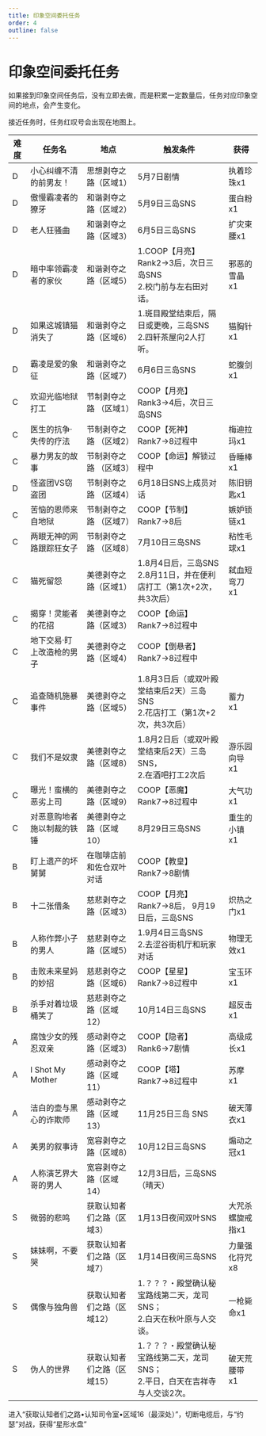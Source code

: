 ```yaml
---
title: 印象空间委托任务
order: 4
outline: false
---
```


# 印象空间委托任务

如果接到印象空间任务后，没有立即去做，而是积累一定数量后，任务对应印象空间的地点，会产生变化。

接近任务时，任务红叹号会出现在地图上。

| 难度 | 任务名                     | 地点                       | 触发条件                                                     | 获得             |
| ---- | -------------------------- | -------------------------- | ------------------------------------------------------------ | ---------------- |
| D    | 小心纠缠不清的前男友！     | 思想剥夺之路（区域1）      | 5月7日剧情                                                   | 执着珍珠x1       |
| D    | 傲慢霸凌者的獠牙           | 和谐剥夺之路（区域2）      | 5月9日三岛SNS                                                | 蛋白粉x1         |
| D    | 老人狂骚曲                 | 和谐剥夺之路（区域3）      | 6月5日三岛SNS                                                | 扩灾束腰x1       |
| D    | 暗中率领霸凌者的家伙       | 和谐剥夺之路（区域5）      | 1.COOP【月亮】Rank2→3后，次日三岛SNS<br /> 2.校门前与左右田对话。  | 邪恶的雪晶x1     |
| D    | 如果这城镇猫消失了         | 和谐剥夺之路（区域6）      | 1.斑目殿堂结束后，隔日或更晚，三岛SNS<br /> 2.四轩茶屋向2人打听。  | 猫胸针x1         |
| D    | 霸凌是爱的象征             | 和谐剥夺之路（区域7）      | 6月6日三岛SNS                                                | 蛇腹剑x1         |
| C    | 欢迎光临地狱打工           | 节制剥夺之路 （区域1）     | COOP【月亮】Rank3→4后，次日三岛SNS                           |                  |
| C    | 医生的抗争·失传的疗法      | 节制剥夺之路 （区域2）     | COOP【死神】 Rank7→8过程中                                   | 梅迪拉玛x1       |
| C    | 暴力男友的故事             | 节制剥夺之路 （区域3）     | COOP【命运】解锁过程中                                       | 昏睡棒x1         |
| D    | 怪盗团VS窃盗团             | 节制剥夺之路 （区域4）     | 6月18日SNS上成员对话                                         | 陈旧钥匙x1       |
| C    | 苦恼的恩师来自地狱         | 节制剥夺之路 （区域7）     | COOP【节制】 Rank7→8后                                       | 嫉妒锁链x1       |
| C    | 两眼无神的网路跟踪狂女子   | 节制剥夺之路 （区域8）     | 7月10日三岛SNS                                               | 粘性毛球x1       |
| C    | 猫死留怨                   | 美德剥夺之路（区域1）      | 1.8月4日后，三岛SNS<br /> 2.8月11日，并在便利店打工（第1次+2次，共3次后） | 弑血短弯刀x1     |
| C    | 揭穿！灵能者的花招         | 美德剥夺之路（区域3）      | COOP【命运】 Rank7→8过程中                                   |                  |
| C    | 地下交易·盯上改造枪的男子  | 美德剥夺之路（区域4）      | COOP【倒悬者】 Rank7→8过程中                                 |                  |
| C    | 追查随机施暴事件           | 美德剥夺之路（区域5）      | 1.8月3日后（或双叶殿堂结束后2天）三岛SNS<br /> 2.花店打工（第1次+2次，共3次后） | 蓄力x1           |
| C    | 我们不是奴隶               | 美德剥夺之路（区域8）      | 1.8月2日后（或双叶殿堂结束后2天）三岛SNS，<br /> 2.在酒吧打工2次后 | 游乐园向导x1     |
| C    | 曝光！蛮横的恶劣上司       | 美德剥夺之路（区域9）      | COOP【恶魔】 Rank7→8过程中                                   | 大气功x1         |
| C    | 对恶意购地者施以制裁的铁锤 | 美德剥夺之路（区域10）     | 8月29日三岛SNS                                               | 重生的小镇x1     |
| B    | 盯上遗产的坏舅舅           | 在咖啡店前和佐仓双叶对话   | COOP【教皇】 Rank7→8剧情                                     |                  |
| B    | 十二张借条                 | 慈悲剥夺之路（区域3）      | COOP【月亮】 Rank7→8后， 9月19日后，三岛SNS                  | 炽热之门x1       |
| B    | 人称作弊小子的男人         | 慈悲剥夺之路（区域5）      | 1.9月4日三岛SNS<br /> 2.去涩谷街机厅和玩家对话                     | 物理无效x1       |
| B    | 击败未来星妈的妙招         | 慈悲剥夺之路（区域6）      | COOP【星星】 Rank7→8过程中                                   | 宝玉环x1         |
| B    | 杀手对着垃圾桶笑了         | 慈悲剥夺之路（区域12）     | 10月14日三岛SNS                                              | 超反击x1         |
| A    | 腐蚀少女的残忍双亲         | 感动剥夺之路（区域3）      | COOP【隐者】 Rank6→7剧情                                     | 高级成长x1       |
| A    | I Shot My Mother           | 感动剥夺之路（区域11）     | COOP【塔】 Rank7→8过程中                                     | 苏摩x1           |
| A    | 洁白的壶与黑心的诈欺师     | 感动剥夺之路（区域13）     | 11月25日三岛 SNS                                             | 破天薄衣x1       |
| A    | 美男的叙事诗               | 宽容剥夺之路（区域8）      | 10月12日三岛SNS                                              | 煽动之冠x1       |
| A    | 人称演艺界大哥的男人       | 宽容剥夺之路（区域14）     | 12月3日后，三岛SNS（晴天）                                   |                  |
| S    | 微弱的悲鸣                 | 获取认知者们之路（区域3）  | 1月13日夜间双叶SNS                                           | 大咒杀螺旋戒指x1 |
| S    | 妹妹啊，不要哭             | 获取认知者们之路（区域7）  | 1月14日夜间三岛SNS                                           | 力量强化符咒x8   |
| S    | 偶像与独角兽               | 获取认知者们之路（区域12） | 1.？？？・殿堂确认秘宝路线第二天，龙司SNS；<br /> 2.白天在秋叶原与人交谈。 | 一枪毙命x1       |
| S    | 伪人的世界                 | 获取认知者们之路（区域15） | 1.？？？・殿堂确认秘宝路线第二天，龙司SNS；<br /> 2.平日，白天在吉祥寺与人交谈2次。 | 破天荒腰带x1     |

进入“获取认知者们之路•认知司令室•区域16（最深处）”，切断电缆后，与“约瑟”对战，获得“星形水盘”